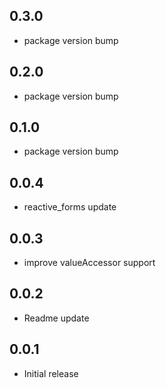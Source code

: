 ## 0.3.0
* package version bump

## 0.2.0
* package version bump

## 0.1.0
* package version bump

## 0.0.4
* reactive_forms update

## 0.0.3
* improve valueAccessor support

## 0.0.2
* Readme update

## 0.0.1
* Initial release
